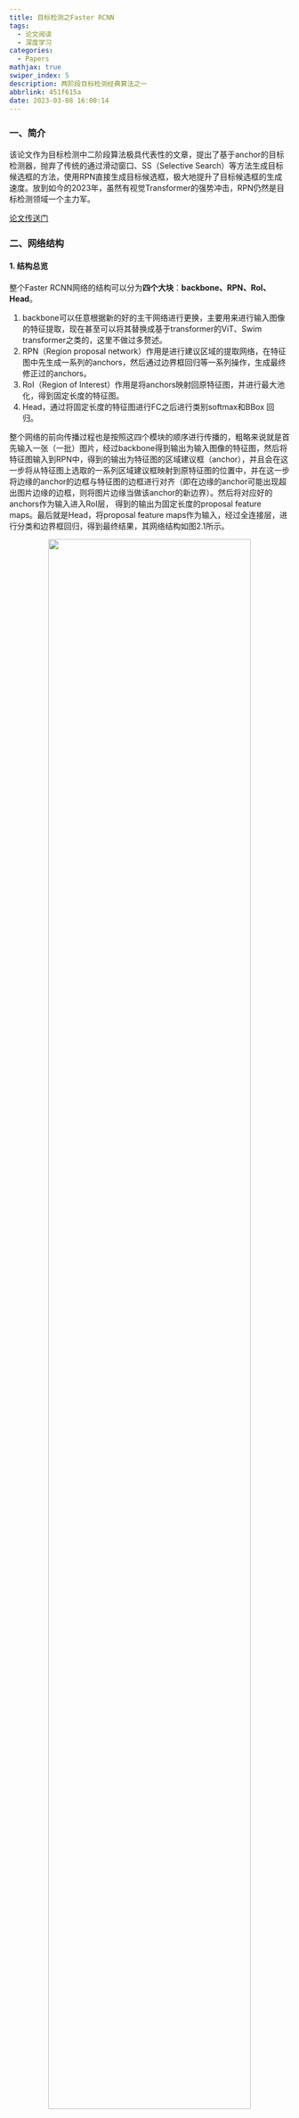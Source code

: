 ```yaml
---
title: 目标检测之Faster RCNN
tags:
  - 论文阅读
  - 深度学习
categories:
  - Papers
mathjax: true
swiper_index: 5
description: 两阶段目标检测经典算法之一
abbrlink: 451f615a
date: 2023-03-08 16:00:14
---
```


### 一、简介

该论文作为目标检测中二阶段算法极具代表性的文章，提出了基于anchor的目标检测器，抛弃了传统的通过滑动窗口、SS（Selective Search）等方法生成目标候选框的方法，使用RPN直接生成目标候选框，极大地提升了目标候选框的生成速度。放到如今的2023年，虽然有视觉Transformer的强势冲击，RPN仍然是目标检测领域一个主力军。

[论文传送门](https://arxiv.org/abs/1506.01497)

### 二、网络结构

#### 1. 结构总览

整个Faster RCNN网络的结构可以分为**四个大块**：**backbone、RPN、RoI、Head**。

1. backbone可以任意根据新的好的主干网络进行更换，主要用来进行输入图像的特征提取，现在甚至可以将其替换成基于transformer的ViT、Swim transformer之类的，这里不做过多赘述。
2. RPN（Region proposal network）作用是进行建议区域的提取网络，在特征图中先生成一系列的anchors，然后通过边界框回归等一系列操作，生成最终修正过的anchors。
3. RoI（Region of Interest）作用是将anchors映射回原特征图，并进行最大池化，得到固定长度的特征图。
4. Head，通过将固定长度的特征图进行FC之后进行类别softmax和BBox 回归。

整个网络的前向传播过程也是按照这四个模块的顺序进行传播的，粗略来说就是首先输入一张（一批）图片，经过backbone得到输出为输入图像的特征图，然后将特征图输入到RPN中，得到的输出为特征图的区域建议框（anchor），并且会在这一步将从特征图上选取的一系列区域建议框映射到原特征图的位置中，并在这一步将边缘的anchor的边框与特征图的边框进行对齐（即在边缘的anchor可能出现超出图片边缘的边框，则将图片边缘当做该anchor的新边界）。然后将对应好的anchors作为输入进入RoI层， 得到的输出为固定长度的proposal feature maps。最后就是Head，将proposal feature maps作为输入，经过全连接层，进行分类和边界框回归，得到最终结果，其网络结构如图2.1所示。

<center><img src= 'https://imagebed-2jk.pages.dev/img/2023-03-08-Faster-RCNN阅读笔记/fasterrcnn.png' width ='85%'></center>

<center>图1.1 Faster RCNN结构图</center>

#### 2. Backbone

原文使用到的backbone为VGG16，这里对VGG16不做详细介绍，因为backbone在后续的研究可以被随意更换，Pytorch官方更是实现了Faster RCNN的多个backbone版本，可以在[官方代码](https://github.com/pytorch/vision/blob/main/torchvision/models/detection/faster_rcnn.py)中查看。

#### 3. RPN

RPN是Faster RCNN系列中最重要的一个模块，作者后续的Mask RCNN版本中也仍然沿用了这一设计，RPN的结构如图2.2所示。

<center><img src='https://imagebed-2jk.pages.dev/img/2023-03-08-Faster-RCNN阅读笔记/RPN.png' width='70%'></center>

<center>图3.1 RPN结构图</center>

图2.2中红框的输入是通过backbone提取到的特征图，首先会通过红框中所示的Relu(Conv2d())，产生两个分支，上面的分支用于anchor的产生，并且通过softmax判断哪些anchor是positive哪些是negative的，下面的分支用于计算anchor的BBox regression的偏移量，用来获取精确的proposal。最后的Proposal层是用来综合两个分支以得到最终的proposals，同时会剔除太小的或者超出边界的proposals。

#### 4. RoI

RoI Pooling首先会将Proposal模块得到的proposals框（因为此时的proposals对应的尺寸是M * N）映射到feature map的尺寸，即(M/16) * (N/16)。但是仍然有个问题需要解决：由于Proposal模块产生的proposals的形状太小不一，但是输出需要是固定的长度。在Faster RCNN中是这样实现的：首先将proposals框对应到feature map的部分从内部划分为7*7的网格，此时不同的proposals内部网格对应的实际像素个数是不相同的，如图4.1所示。然后再对每个7 * 7的网格进行最大池化处理生成proposal feature map（尺寸为1*49）。

<center><img src='https://imagebed-2jk.pages.dev/img/2023-03-08-Faster-RCNN阅读笔记/roi.png' width='40%'></center>

<center>图4.1 RoI Pooling示意图</center>

#### 5. Head

Head会利用RoI层获取的proposal feature map经过softmax层之后对目标的类别进行分类，输出cls_prob类别概率向量；同时再次对proposals进行边界框回归，以得到更精确的边界框坐标。

<center><img src='https://imagebed-2jk.pages.dev/img/2023-03-08-Faster-RCNN阅读笔记/head.png' width='60%'></center>

<center>图5.1 Head结构图</center>